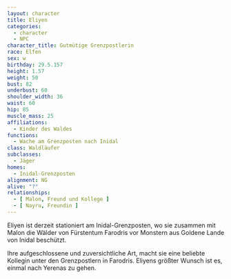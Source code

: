 ```yaml
---
layout: character
title: Eliyen
categories:
  - character
  - NPC
character_title: Gutmütige Grenzpostlerin
race: Elfen
sex: w
birthday: 29.5.157
height: 1.57
weight: 50
bust: 82
underbust: 60
shoulder_width: 36
waist: 60
hip: 85
muscle_mass: 25
affiliations:
  - Kinder des Waldes
functions:
  - Wache am Grenzposten nach Inidal
class: Waldläufer
subclasses:
  - Jäger
homes:
  - Inidal-Grenzposten
alignment: NG
alive: "?"
relationships:
  - [ Malon, Freund und Kollege ]
  - [ Nayru, Freundin ]
---
```


Eliyen ist derzeit stationiert am Inidal-Grenzposten, wo sie zusammen mit Malon die Wälder von Fürstentum Farodris vor
Monstern aus Goldene Lande von Inidal beschützt.

Ihre aufgeschlossene und zuversichtliche Art, macht sie eine beliebte Kollegin unter den Grenzpostlern in Farodris.
Eliyens größter Wunsch ist es, einmal nach Yerenas zu gehen.